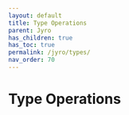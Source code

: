```yaml
---
layout: default
title: Type Operations
parent: Jyro
has_children: true
has_toc: true
permalink: /jyro/types/
nav_order: 70
---
```


# Type Operations